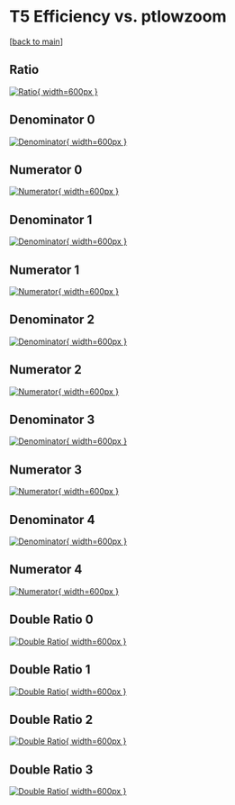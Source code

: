 # T5 Efficiency vs. ptlowzoom

[[back to main](./)]



## Ratio

[![Ratio](../mtv/var/T5_vtr_11_0_eff_ptlowzoom.png){ width=600px }](../mtv/var/T5_vtr_11_0_eff_ptlowzoom.pdf)

## Denominator 0

[![Denominator](../mtv/den/T5_vtr_11_0_eff_ptlowzoom_den0.png){ width=600px }](../mtv/den/T5_vtr_11_0_eff_ptlowzoom_den0.pdf)

## Numerator 0

[![Numerator](../mtv/num/T5_vtr_11_0_eff_ptlowzoom_num0.png){ width=600px }](../mtv/num/T5_vtr_11_0_eff_ptlowzoom_num0.pdf)

## Denominator 1

[![Denominator](../mtv/den/T5_vtr_11_0_eff_ptlowzoom_den1.png){ width=600px }](../mtv/den/T5_vtr_11_0_eff_ptlowzoom_den1.pdf)

## Numerator 1

[![Numerator](../mtv/num/T5_vtr_11_0_eff_ptlowzoom_num1.png){ width=600px }](../mtv/num/T5_vtr_11_0_eff_ptlowzoom_num1.pdf)

## Denominator 2

[![Denominator](../mtv/den/T5_vtr_11_0_eff_ptlowzoom_den2.png){ width=600px }](../mtv/den/T5_vtr_11_0_eff_ptlowzoom_den2.pdf)

## Numerator 2

[![Numerator](../mtv/num/T5_vtr_11_0_eff_ptlowzoom_num2.png){ width=600px }](../mtv/num/T5_vtr_11_0_eff_ptlowzoom_num2.pdf)

## Denominator 3

[![Denominator](../mtv/den/T5_vtr_11_0_eff_ptlowzoom_den3.png){ width=600px }](../mtv/den/T5_vtr_11_0_eff_ptlowzoom_den3.pdf)

## Numerator 3

[![Numerator](../mtv/num/T5_vtr_11_0_eff_ptlowzoom_num3.png){ width=600px }](../mtv/num/T5_vtr_11_0_eff_ptlowzoom_num3.pdf)

## Denominator 4

[![Denominator](../mtv/den/T5_vtr_11_0_eff_ptlowzoom_den4.png){ width=600px }](../mtv/den/T5_vtr_11_0_eff_ptlowzoom_den4.pdf)

## Numerator 4

[![Numerator](../mtv/num/T5_vtr_11_0_eff_ptlowzoom_num4.png){ width=600px }](../mtv/num/T5_vtr_11_0_eff_ptlowzoom_num4.pdf)

## Double Ratio 0

[![Double Ratio](../mtv/ratio/T5_vtr_11_0_eff_ptlowzoom_ratio0.png){ width=600px }](../mtv/ratio/T5_vtr_11_0_eff_ptlowzoom_ratio0.pdf)

## Double Ratio 1

[![Double Ratio](../mtv/ratio/T5_vtr_11_0_eff_ptlowzoom_ratio1.png){ width=600px }](../mtv/ratio/T5_vtr_11_0_eff_ptlowzoom_ratio1.pdf)

## Double Ratio 2

[![Double Ratio](../mtv/ratio/T5_vtr_11_0_eff_ptlowzoom_ratio2.png){ width=600px }](../mtv/ratio/T5_vtr_11_0_eff_ptlowzoom_ratio2.pdf)

## Double Ratio 3

[![Double Ratio](../mtv/ratio/T5_vtr_11_0_eff_ptlowzoom_ratio3.png){ width=600px }](../mtv/ratio/T5_vtr_11_0_eff_ptlowzoom_ratio3.pdf)

